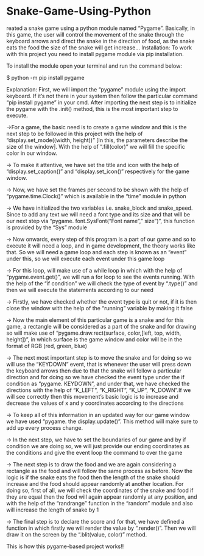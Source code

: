 # Snake-Game-Using-Python
reated a snake game using a python module named  “Pygame”. Basically, in this game, the user will control the movement of the snake through the keyboard arrows and direct the snake in the direction of food, as the snake eats the food the size of the snake will get increase...
Installation:
To work with this project you need to install pygame module via pip installation.

To install the module open your terminal and run the command below:

$ python -m pip install pygame

Explanation:
First, we will import the “pygame” module using the import keyboard. If it’s not there in your system then follow the particular command “pip install pygame” in your cmd. After importing the next step is to initialize the pygame with the .init() method, this is the most important step to execute.

→For a game, the basic need is to create a game window and this is the next step to be followed in this project with the help of “display.set_mode((width, height))” [In this, the parameters describe the size of the window]. With the help of “.fill(color)” we will fill the specific color in our window.

→ To make it attentive, we have set the title and icon with the help of “display.set_caption()” and “display.set_icon()” respectively for the game window.

→ Now, we have set the frames per second to be shown with the help of “pygame.time.Clock()”  which is available in the “time” module in python

→ We have initialized the two variables i.e. snake_block and snake_speed. Since to add any text we will need a font type and its size and that will be our next step via “pygame. font.SysFont(“Font name”,” size”)”, this function is provided by the “Sys” module

→ Now onwards, every step of this program is a part of our game and so to execute it will need a loop, and in game development, the theory works like that. So we will need a game loop and each step is known as an “event” under this, so we will execute each event under this game loop

→ For this loop, will make use of a while loop in which with the help of “pygame.event.get()”, we will run a for loop to see the events running. With the help of the “if condition” we will check the type of event by “.type()” and then we will execute the statements according to our need

→ Firstly, we have checked whether the event type is quit or not, if it is then close the window with the help of the “running” variable by making it false

→ Now the main element of this particular game is a snake and for this game, a rectangle will be considered as a part of the snake and for drawing so will make use of “pygame.draw.rect(surface, color,[left, top, width, height])”, in which surface is the game window and color will be in the format of RGB (red, green, blue)

→ The next most important step is to move the snake and for doing so we will use the “KEYDOWN” event, that is whenever the user will press down the keyboard arrows then due to that the snake will follow a particular direction and for doing so we have checked the event type under the if condition as “pygame. KEYDOWN”, and under that, we have checked the directions with the help of “K_LEFT”, “K_RIGHT”, “K_UP”, “K_DOWN”.If we will see correctly then this movement’s basic logic is to increase and decrease the values of x and y coordinates according to the directions

→ To keep all of this information in an updated way for our game window we have used “pygame. the display.update()”. This method will make sure to add up every process change.

→ In the next step, we have to set the boundaries of our game and by if condition we are doing so, we will just provide our ending coordinates as the conditions and give the event loop the command to over the game

→ The next step is to draw the food and we are again considering a rectangle as the food and will follow the same process as before. Now the logic is if the snake eats the food then the length of the snake should increase and the food should appear randomly at another location. For doing so, first of all, we will check the coordinates of the snake and food if they are equal then the food will again appear randomly at any position, and with the help of the “randrange” function in the “random” module and also will increase the length of snake by 1

→ The final step is to declare the score and for that, we have defined a function in which firstly we will render the value by “.render()”. Then we will draw it on the screen by the “.blit(value, color)” method.

This is how this pygame-based project works!!
